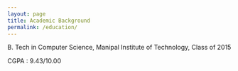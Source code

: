 ```yaml
---
layout: page
title: Academic Background
permalink: /education/
---
```


B. Tech in Computer Science, Manipal Institute of Technology, Class of 2015 

CGPA : 9.43/10.00
